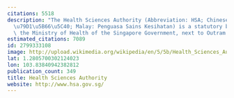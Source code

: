 ```yaml
---
citations: 5518
description: "The Health Sciences Authority (Abbreviation: HSA; Chinese: \u536B\u751F\
  \u79D1\u5B66\u5C40; Malay: Penguasa Sains Kesihatan) is a statutory board under\
  \ the Ministry of Health of the Singapore Government, next to Outram Park MRT station."
estimated_citations: 7089
id: 2799333108
image: http://upload.wikimedia.org/wikipedia/en/5/5b/Health_Sciences_Authority_%28Singapore%29_%28emblem%29.gif
lat: 1.2805700302124023
lon: 103.83840942382812
publication_count: 349
title: Health Sciences Authority
website: http://www.hsa.gov.sg/
---
```

